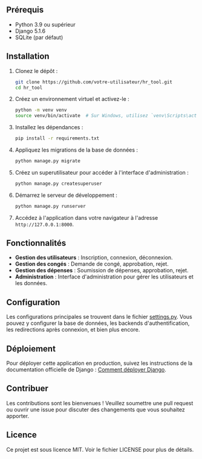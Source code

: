 
## Prérequis

- Python 3.9 ou supérieur
- Django 5.1.6
- SQLite (par défaut)

## Installation

1. Clonez le dépôt :

    ```sh
    git clone https://github.com/votre-utilisateur/hr_tool.git
    cd hr_tool
    ```

2. Créez un environnement virtuel et activez-le :

    ```sh
    python -m venv venv
    source venv/bin/activate  # Sur Windows, utilisez `venv\Scripts\activate`
    ```

3. Installez les dépendances :

    ```sh
    pip install -r requirements.txt
    ```

4. Appliquez les migrations de la base de données :

    ```sh
    python manage.py migrate
    ```

5. Créez un superutilisateur pour accéder à l'interface d'administration :

    ```sh
    python manage.py createsuperuser
    ```

6. Démarrez le serveur de développement :

    ```sh
    python manage.py runserver
    ```

7. Accédez à l'application dans votre navigateur à l'adresse `http://127.0.0.1:8000`.

## Fonctionnalités

- **Gestion des utilisateurs** : Inscription, connexion, déconnexion.
- **Gestion des congés** : Demande de congé, approbation, rejet.
- **Gestion des dépenses** : Soumission de dépenses, approbation, rejet.
- **Administration** : Interface d'administration pour gérer les utilisateurs et les données.

## Configuration

Les configurations principales se trouvent dans le fichier [settings.py](http://_vscodecontentref_/4). Vous pouvez y configurer la base de données, les backends d'authentification, les redirections après connexion, et bien plus encore.

## Déploiement

Pour déployer cette application en production, suivez les instructions de la documentation officielle de Django : [Comment déployer Django](https://docs.djangoproject.com/en/5.1/howto/deployment/).

## Contribuer

Les contributions sont les bienvenues ! Veuillez soumettre une pull request ou ouvrir une issue pour discuter des changements que vous souhaitez apporter.

## Licence

Ce projet est sous licence MIT. Voir le fichier LICENSE pour plus de détails.
